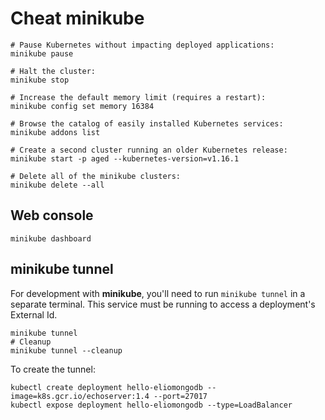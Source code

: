 # Cheat minikube

```shell
# Pause Kubernetes without impacting deployed applications:
minikube pause

# Halt the cluster:
minikube stop

# Increase the default memory limit (requires a restart):
minikube config set memory 16384

# Browse the catalog of easily installed Kubernetes services:
minikube addons list

# Create a second cluster running an older Kubernetes release:
minikube start -p aged --kubernetes-version=v1.16.1

# Delete all of the minikube clusters:
minikube delete --all
```

## Web console

```shell
minikube dashboard
```

## minikube tunnel

For development with **minikube**, you'll need to run `minikube tunnel` in a separate terminal. This service must be running to access a deployment's External Id.

```shell
minikube tunnel
# Cleanup
minikube tunnel --cleanup
```

To create the tunnel:

```shell
kubectl create deployment hello-eliomongodb --image=k8s.gcr.io/echoserver:1.4 --port=27017
kubectl expose deployment hello-eliomongodb --type=LoadBalancer
```
